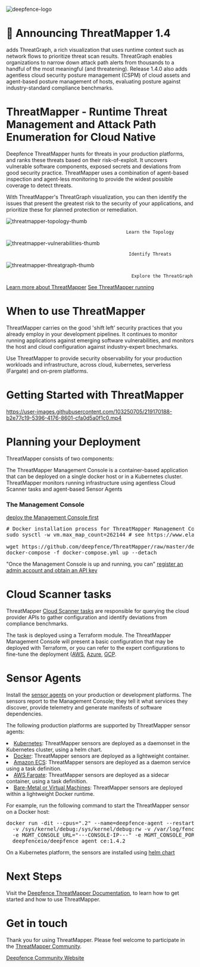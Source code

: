 ![deepfence-logo](https://user-images.githubusercontent.com/103250705/219159739-728f5831-8574-44ba-8fde-9f586f603ca2.png)

# 🎉 Announcing ThreatMapper 1.4
 adds ThreatGraph, a rich visualization that uses runtime context such as network flows to prioritize threat scan results.  ThreatGraph enables organizations to narrow down attack path alerts from thousands to a handful of the most meaningful (and threatening). Release 1.4.0 also adds agentless cloud security posture management (CSPM) of cloud assets and agent-based posture management of hosts, evaluating posture against industry-standard compliance benchmarks.
 
# ThreatMapper - Runtime Threat Management and Attack Path Enumeration for Cloud Native
Deepfence ThreatMapper hunts for threats in your production platforms, and ranks these threats based on their risk-of-exploit. It uncovers vulnerable software components, exposed secrets and deviations from good security practice. ThreatMapper uses a combination of agent-based inspection and agent-less monitoring to provide the widest possible coverage to detect threats.

With ThreatMapper's ThreatGraph visualization, you can then identify the issues that present the greatest risk to the security of your applications, and prioritize these for planned protection or remediation.

![threatmapper-topology-thumb](https://user-images.githubusercontent.com/103250705/219166809-8e927633-3255-4ade-a05c-85206ac801a3.jpg)
                                                 
                                                 Learn the Topology	
                                                 
![threatmapper-vulnerabilities-thumb](https://user-images.githubusercontent.com/103250705/219167228-016423a8-f4ca-4752-9664-959cffc83fad.jpg)

                                                  Identify Threats	
                                                  
![threatmapper-threatgraph-thumb](https://user-images.githubusercontent.com/103250705/219168366-fcbcb7fe-03ff-46dc-abcc-993581ed8002.jpg)

                                                   Explore the ThreatGraph


<a href="https://community.deepfence.io/docs/threatmapper/" rel="nofollow">Learn more about ThreatMapper</a>
<a href="https://community.deepfence.io/docs/threatmapper/demo" rel="nofollow">See ThreatMapper running</a>


# When to use ThreatMapper

ThreatMapper carries on the good 'shift left' security practices that you already employ in your development pipelines. It continues to monitor running applications against emerging software vulnerabilities, and monitors the host and cloud configuration against industry-expert bnechmarks.

Use ThreatMapper to provide security observability for your production workloads and infrastructure, across cloud, kubernetes, serverless (Fargate) and on-prem platforms.

# Getting Started with ThreatMapper
https://user-images.githubusercontent.com/103250705/219170188-b2e77c19-5396-4176-8601-cfa0d5a0f1c0.mp4

# Planning your Deployment
ThreatMapper consists of two components:

The ThreatMapper Management Console is a container-based application that can be deployed on a single docker host or in a Kubernetes cluster.
ThreatMapper monitors running infrastructure using agentless Cloud Scanner tasks and agent-based Sensor Agents

<h3>The Management Console</h3>

<a href="https://community.deepfence.io/docs/threatmapper/console/" rel="nofollow">deploy the Management Console first</a>

<pre><span class="pl-c"><span class="pl-c">#</span> Docker installation process for ThreatMapper Management Console</span>
sudo sysctl -w vm.max_map_count=262144 <span class="pl-c"><span class="pl-c">#</span> see https://www.elastic.co/guide/en/elasticsearch/reference/current/vm-max-map-count.html</span>

wget https://github.com/deepfence/ThreatMapper/raw/master/deployment-scripts/docker-compose.yml
docker-compose -f docker-compose.yml up --detach</pre>

"Once the Management Console is up and running, you can"
<a href="https://community.deepfence.io/docs/threatmapper/console/initial-configuration" rel="nofollow">register an admin account and obtain an API key</a>

# Cloud Scanner tasks

<p dir="auto">ThreatMapper <a href="https://community.deepfence.io/docs/threatmapper/cloudscanner/" rel="nofollow">Cloud Scanner tasks</a> are responsible for querying the cloud provider APIs to gather configuration and identify deviations from compliance benchmarks.</p>

<p dir="auto">The task is deployed using a Terraform module. The ThreatMapper Management Console will present a basic configuration that may be deployed with Terraform, or you can refer to the expert configurations to fine-tune the deployment (<a href="https://github.com/deepfence/terraform-aws-cloud-scanner">AWS</a>, <a href="https://github.com/deepfence/terraform-azure-cloud-scanner">Azure</a>, <a href="https://github.com/deepfence/terraform-gcp-cloud-scanner">GCP</a>.</p>

# Sensor Agents
<p dir="auto">Install the <a href="https://community.deepfence.io/docs/threatmapper/sensors/" rel="nofollow">sensor agents</a> on your production or development platforms. The sensors report to the Management Console; they tell it what services they discover, provide telemetry and generate manifests of software dependencies.</p>

The following production platforms are supported by ThreatMapper sensor agents:

<li><a href="https://community.deepfence.io/docs/threatmapper/sensors/kubernetes/" rel="nofollow">Kubernetes</a>: ThreatMapper sensors are deployed as a daemonset in the Kubernetes cluster, using a helm chart.</li>
<li><a href="https://community.deepfence.io/docs/threatmapper/sensors/docker/" rel="nofollow">Docker</a>: ThreatMapper sensors are deployed as a lightweight container.</li>
<li><a href="https://community.deepfence.io/docs/threatmapper/sensors/aws-ecs" rel="nofollow">Amazon ECS</a>: ThreatMapper sensors are deployed as a daemon service using a task definition.</li>
<li><a href="https://community.deepfence.io/docs/threatmapper/sensors/aws-fargate" rel="nofollow">AWS Fargate</a>: ThreatMapper sensors are deployed as a sidecar container, using a task definition.</li>
<li><a href="https://community.deepfence.io/docs/threatmapper/sensors/linux-host/" rel="nofollow">Bare-Metal or Virtual Machines</a>: ThreatMapper sensors are deployed within a lightweight Docker runtime.</li>

For example, run the following command to start the ThreatMapper sensor on a Docker host:

<pre>docker run -dit --cpus=<span class="pl-s"><span class="pl-pds">"</span>.2<span class="pl-pds">"</span></span> --name=deepfence-agent --restart on-failure --pid=host --net=host --privileged=true \
  -v /sys/kernel/debug:/sys/kernel/debug:rw -v /var/log/fenced -v /var/run/docker.sock:/var/run/docker.sock -v /:/fenced/mnt/host/:ro \
  -e MGMT_CONSOLE_URL=<span class="pl-s"><span class="pl-pds">"</span>---CONSOLE-IP---<span class="pl-pds">"</span></span> -e MGMT_CONSOLE_PORT=<span class="pl-s"><span class="pl-pds">"</span>443<span class="pl-pds">"</span></span> -e DEEPFENCE_KEY=<span class="pl-s"><span class="pl-pds">"</span>---DEEPFENCE-API-KEY---<span class="pl-pds">"</span></span> -e USER_DEFINED_TAGS=<span class="pl-s"><span class="pl-pds">"</span><span class="pl-pds">"</span></span> \
  deepfenceio/deepfence_agent_ce:1.4.2</pre>
  
  <p dir="auto">On a Kubernetes platform, the sensors are installed using <a href="https://community.deepfence.io/docs/threatmapper/sensors/kubernetes/" rel="nofollow">helm chart</a></p>
  
# Next Steps
<p dir="auto">Visit the <a href="https://community.deepfence.io/docs/threatmapper/" rel="nofollow">Deepfence ThreatMapper Documentation</a>, to learn how to get started and how to use ThreatMapper.</p>

# Get in touch
<p dir="auto">Thank you for using ThreatMapper.  Please feel welcome to participate in the <a href="/deepfence/ThreatMapper/blob/master/COMMUNITY.md">ThreatMapper Community</a>.</p>

<a href="https://community.deepfence.io" rel="nofollow">Deepfence Community Website</a>
